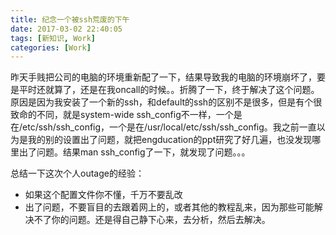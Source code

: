 ```yaml
---
title: 纪念一个被ssh荒废的下午
date: 2017-03-02 22:40:05
tags: [新知识, Work]
categories: [Work]
---
```


昨天手贱把公司的电脑的环境重新配了一下，结果导致我的电脑的环境崩坏了，要是平时还就算了，还是在我oncall的时候。。折腾了一下，终于解决了这个问题。原因是因为我安装了一个新的ssh，和default的ssh的区别不是很多，但是有个很致命的不同，就是system-wide ssh_config不一样，一个是在/etc/ssh/ssh_config，一个是在/usr/local/etc/ssh/ssh_config。我之前一直以为是我的别的设置出了问题，就把engducation的ppt研究了好几遍，也没发现哪里出了问题。结果man ssh_config了一下，就发现了问题。。。

总结一下这次个人outage的经验：

* 如果这个配置文件你不懂，千万不要乱改
* 出了问题，不要盲目的去跟着网上的，或者其他的教程乱来，因为那些可能解决不了你的问题。还是得自己静下心来，去分析，然后去解决。

